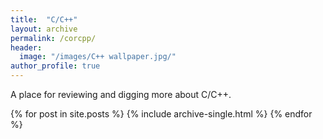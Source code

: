 ```yaml
---
title:  "C/C++"
layout: archive
permalink: /corcpp/
header:
  image: "/images/C++ wallpaper.jpg/"
author_profile: true
---
```


A place for reviewing and digging more about C/C++.

{% for post in site.posts %}
  {% include archive-single.html %}
{% endfor %}
